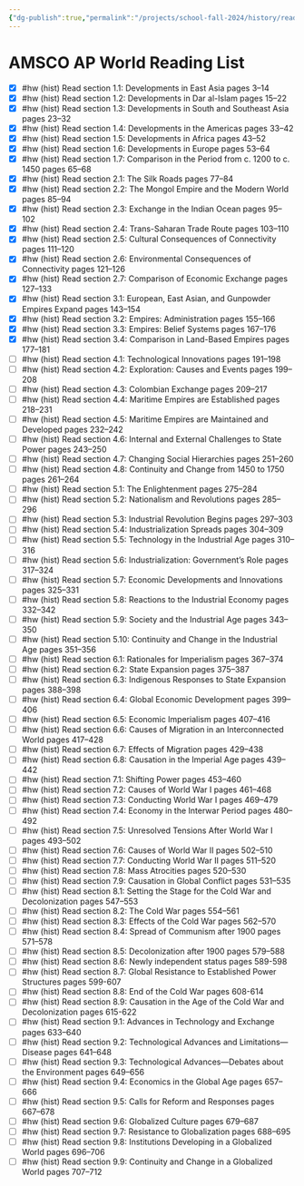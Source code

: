 ```yaml
---
{"dg-publish":true,"permalink":"/projects/school-fall-2024/history/reading-list/"}
---
```



# AMSCO AP World Reading List

- [x] #hw (hist) Read section 1.1: Developments in East Asia pages 3–14
- [x] #hw (hist) Read section 1.2: Developments in Dar al-Islam pages 15–22
- [x] #hw (hist) Read section 1.3: Developments in South and Southeast Asia pages 23–32
- [x] #hw (hist) Read section 1.4: Developments in the Americas pages 33–42
- [x] #hw (hist) Read section 1.5: Developments in Africa pages 43–52
- [x] #hw (hist) Read section 1.6: Developments in Europe pages 53–64
- [x] #hw (hist) Read section 1.7: Comparison in the Period from c. 1200 to c. 1450 pages 65–68
- [x] #hw (hist) Read section 2.1: The Silk Roads pages 77–84
- [x] #hw (hist) Read section 2.2: The Mongol Empire and the Modern World pages 85–94
- [x] #hw (hist) Read section 2.3: Exchange in the Indian Ocean pages 95–102
- [x] #hw (hist) Read section 2.4: Trans-Saharan Trade Route pages 103–110
- [x] #hw (hist) Read section 2.5: Cultural Consequences of Connectivity pages 111–120
- [x] #hw (hist) Read section 2.6: Environmental Consequences of Connectivity pages 121–126
- [x] #hw (hist) Read section 2.7: Comparison of Economic Exchange pages 127–133
- [x] #hw (hist) Read section 3.1: European, East Asian, and Gunpowder Empires Expand pages 143–154
- [x] #hw (hist) Read section 3.2: Empires: Administration pages 155–166
- [x] #hw (hist) Read section 3.3: Empires: Belief Systems pages 167–176
- [x] #hw (hist) Read section 3.4: Comparison in Land-Based Empires pages 177–181
- [ ] #hw (hist) Read section 4.1: Technological Innovations pages 191–198
- [ ] #hw (hist) Read section 4.2: Exploration: Causes and Events pages 199–208
- [ ] #hw (hist) Read section 4.3: Colombian Exchange pages 209–217
- [ ] #hw (hist) Read section 4.4: Maritime Empires are Established pages 218–231
- [ ] #hw (hist) Read section 4.5: Maritime Empires are Maintained and Developed pages 232–242
- [ ] #hw (hist) Read section 4.6: Internal and External Challenges to State Power pages 243–250
- [ ] #hw (hist) Read section 4.7: Changing Social Hierarchies pages 251–260
- [ ] #hw (hist) Read section 4.8: Continuity and Change from 1450 to 1750 pages 261–264
- [ ] #hw (hist) Read section 5.1: The Enlightenment pages 275–284
- [ ] #hw (hist) Read section 5.2: Nationalism and Revolutions pages 285–296
- [ ] #hw (hist) Read section 5.3: Industrial Revolution Begins pages 297–303
- [ ] #hw (hist) Read section 5.4: Industrialization Spreads pages 304–309
- [ ] #hw (hist) Read section 5.5: Technology in the Industrial Age pages 310–316
- [ ] #hw (hist) Read section 5.6: Industrialization: Government’s Role pages 317–324
- [ ] #hw (hist) Read section 5.7: Economic Developments and Innovations pages 325–331
- [ ] #hw (hist) Read section 5.8: Reactions to the Industrial Economy pages 332–342
- [ ] #hw (hist) Read section 5.9: Society and the Industrial Age pages 343–350
- [ ] #hw (hist) Read section 5.10: Continuity and Change in the Industrial Age pages 351–356
- [ ] #hw (hist) Read section 6.1: Rationales for Imperialism pages 367–374
- [ ] #hw (hist) Read section 6.2: State Expansion pages 375–387
- [ ] #hw (hist) Read section 6.3: Indigenous Responses to State Expansion pages 388–398
- [ ] #hw (hist) Read section 6.4: Global Economic Development pages 399–406
- [ ] #hw (hist) Read section 6.5: Economic Imperialism pages 407–416
- [ ] #hw (hist) Read section 6.6: Causes of Migration in an Interconnected World pages 417–428
- [ ] #hw (hist) Read section 6.7: Effects of Migration pages 429–438
- [ ] #hw (hist) Read section 6.8: Causation in the Imperial Age pages 439–442
- [ ] #hw (hist) Read section 7.1: Shifting Power pages 453–460
- [ ] #hw (hist) Read section 7.2: Causes of World War I pages 461–468
- [ ] #hw (hist) Read section 7.3: Conducting World War I pages 469–479
- [ ] #hw (hist) Read section 7.4: Economy in the Interwar Period pages 480–492
- [ ] #hw (hist) Read section 7.5: Unresolved Tensions After World War I pages 493–502
- [ ] #hw (hist) Read section 7.6: Causes of World War II pages 502–510
- [ ] #hw (hist) Read section 7.7: Conducting World War II pages 511–520
- [ ] #hw (hist) Read section 7.8: Mass Atrocities pages 520–530
- [ ] #hw (hist) Read section 7.9: Causation in Global Conflict pages 531–535
- [ ] #hw (hist) Read section 8.1: Setting the Stage for the Cold War and Decolonization pages 547–553
- [ ] #hw (hist) Read section 8.2: The Cold War pages 554–561
- [ ] #hw (hist) Read section 8.3: Effects of the Cold War pages 562–570
- [ ] #hw (hist) Read section 8.4: Spread of Communism after 1900 pages 571–578
- [ ] #hw (hist) Read section 8.5: Decolonization after 1900 pages 579–588
- [ ] #hw (hist) Read section 8.6: Newly independent status pages 589-598
- [ ] #hw (hist) Read section 8.7: Global Resistance to Established Power Structures pages 599-607
- [ ] #hw (hist) Read section 8.8: End of the Cold War pages 608-614
- [ ] #hw (hist) Read section 8.9: Causation in the Age of the Cold War and Decolonization pages 615-622
- [ ] #hw (hist) Read section 9.1: Advances in Technology and Exchange pages 633–640
- [ ] #hw (hist) Read section 9.2: Technological Advances and Limitations—Disease pages 641–648
- [ ] #hw (hist) Read section 9.3: Technological Advances—Debates about the Environment pages 649–656
- [ ] #hw (hist) Read section 9.4: Economics in the Global Age pages 657–666
- [ ] #hw (hist) Read section 9.5: Calls for Reform and Responses pages 667–678
- [ ] #hw (hist) Read section 9.6: Globalized Culture pages 679–687
- [ ] #hw (hist) Read section 9.7: Resistance to Globalization pages 688–695
- [ ] #hw (hist) Read section 9.8: Institutions Developing in a Globalized World pages 696–706
- [ ] #hw (hist) Read section 9.9: Continuity and Change in a Globalized World pages 707–712

